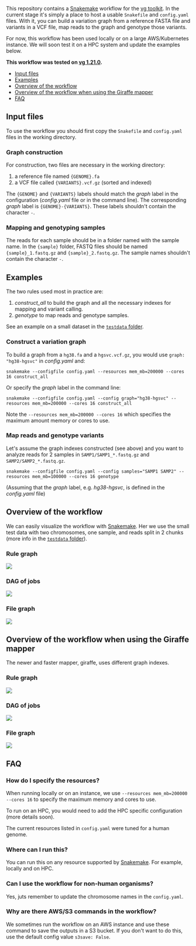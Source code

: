 This repository contains a [Snakemake](https://snakemake.readthedocs.io/en/stable/index.html) workflow for the [vg toolkit](https://github.com/vgteam/vg).
In the current stage it's simply a place to host a usable `Snakefile` and `config.yaml` files.
With it, you can build a variation graph from a reference FASTA file and variants in a VCF file, map reads to the graph and genotype those variants.

For now, this workflow has been used locally or on a large AWS/Kubernetes instance.
We will soon test it on a HPC system and update the examples below.

**This workflow was tested on [vg 1.21.0](https://github.com/vgteam/vg/releases/tag/v1.21.0).**

- [Input files](#input-files)
- [Examples](#examples)
- [Overview of the workflow](#overview-of-the-workflow)
- [Overview of the workflow when using the Giraffe mapper](#overview-of-the-workflow-when-using-the-giraffe-mapper)
- [FAQ](#faq)

## Input files

To use the workflow you should first copy the `Snakefile` and `config.yaml` files in the working directory. 

### Graph construction

For construction, two files are necessary in the working directory:

1. a reference file named `{GENOME}.fa`
1. a VCF file called `{VARIANTS}.vcf.gz` (sorted and indexed)

The `{GENOME}` and `{VARIANTS}` labels should match the *graph* label in the configuration (*config.yaml* file or in the command line).
The corresponding *graph* label is `{GENOME}-{VARIANTS}`.
These labels shouldn't contain the character `-`.

### Mapping and genotyping samples

The reads for each sample should be in a folder named with the sample name.
In the `{sample}` folder, FASTQ files should be named `{sample}_1.fastq.gz` and `{sample}_2.fastq.gz`.
The sample names shouldn't contain the character `-`.

## Examples

The two rules used most in practice are:

1. *construct_all* to build the graph and all the necessary indexes for mapping and variant calling.
1. *genotype* to map reads and genotype samples.

See an example on a small dataset in the [`testdata` folder](testdata/).

### Construct a variation graph

To build a graph from a `hg38.fa` and a `hgsvc.vcf.gz`, you would use `graph: "hg38-hgsvc"` in *config.yaml* and:

```
snakemake --configfile config.yaml --resources mem_mb=200000 --cores 16 construct_all
```

Or specify the *graph* label in the command line:

```
snakemake --configfile config.yaml --config graph="hg38-hgsvc" --resources mem_mb=200000 --cores 16 construct_all
```

Note the `--resources mem_mb=200000 --cores 16` which specifies the maximum amount memory or cores to use.

### Map reads and genotype variants

Let's assume the graph indexes constructed (see above) and you want to analyze reads for 2 samples in `SAMP1/SAMP1_*.fastq.gz` and `SAMP2/SAMP2_*.fastq.gz`.

```
snakemake --configfile config.yaml --config samples="SAMP1 SAMP2" --resources mem_mb=100000 --cores 16 genotype
```

(Assuming that the *graph* label, e.g. *hg38-hgsvc*, is defined in the *config.yaml* file)

## Overview of the workflow

We can easily visualize the workflow with [Snakemake](https://snakemake.readthedocs.io/en/stable/index.html).
Her we use the small test data with two chromosomes,  one sample, and reads split in 2 chunks (more info in the [`testdata` folder](testdata/)).

### Rule graph

![](imgs/construct-map-geno-rulegraph.svg)

### DAG of jobs

![](imgs/construct-map-geno-dag.svg)

### File graph

![](imgs/construct-map-geno-filegraph.svg)

## Overview of the workflow when using the Giraffe mapper

The newer and faster mapper, giraffe, uses different graph indexes.

### Rule graph

![](imgs/construct-gaffe-geno-rulegraph.svg)

### DAG of jobs

![](imgs/construct-gaffe-geno-dag.svg)

### File graph

![](imgs/construct-gaffe-geno-filegraph.svg)


## FAQ

### How do I specify the resources?

When running locally or on an instance, we use `--resources mem_mb=200000 --cores 16` to specify the maximum memory and cores to use. 

To run on an HPC, you would need to add the HPC specific configuration (more details soon).

The current resources listed in `config.yaml` were tuned for a human genome. 

### Where can I run this?

You can run this on any resource supported by [Snakemake](https://snakemake.readthedocs.io/en/stable/index.html). 
For example, locally and on HPC.

### Can I use the workflow for non-human organisms?

Yes, juts remember to update the chromosome names in the `config.yaml`.

### Why are there AWS/S3 commands in the workflow?

We sometimes run the workflow on an AWS instance and use these command to save the outputs in a S3 bucket.
If you don't want to do this, use the default config value `s3save: False`.
